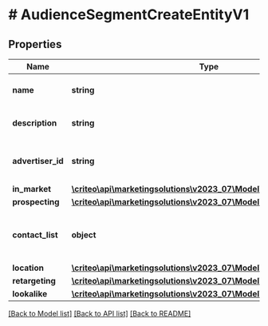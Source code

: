# # AudienceSegmentCreateEntityV1

## Properties

Name | Type | Description | Notes
------------ | ------------- | ------------- | -------------
**name** | **string** | Name of the segment |
**description** | **string** | Description of the segment | [optional]
**advertiser_id** | **string** | Advertiser associated to the segment |
**in_market** | [**\criteo\api\marketingsolutions\v2023_07\Model\InMarketCreateV1**](InMarketCreateV1.md) |  | [optional]
**prospecting** | [**\criteo\api\marketingsolutions\v2023_07\Model\ProspectingCreateV1**](ProspectingCreateV1.md) |  | [optional]
**contact_list** | **object** | Settings to target users with your contact lists. | [optional]
**location** | [**\criteo\api\marketingsolutions\v2023_07\Model\LocationCreateV1**](LocationCreateV1.md) |  | [optional]
**retargeting** | [**\criteo\api\marketingsolutions\v2023_07\Model\RetargetingCreateV1**](RetargetingCreateV1.md) |  | [optional]
**lookalike** | [**\criteo\api\marketingsolutions\v2023_07\Model\LookalikeCreateV1**](LookalikeCreateV1.md) |  | [optional]

[[Back to Model list]](../../README.md#models) [[Back to API list]](../../README.md#endpoints) [[Back to README]](../../README.md)
